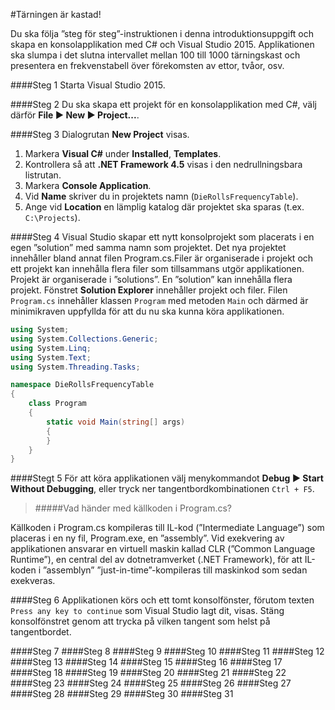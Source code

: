 #Tärningen är kastad!

Du ska följa ”steg för steg”-instruktionen i denna introduktionsuppgift och skapa en konsolapplikation med C# och Visual Studio 2015. Applikationen ska slumpa i det slutna intervallet mellan 100 till 1000 tärningskast och presentera en frekvenstabell över förekomsten av ettor, tvåor, osv.

####Steg 1
Starta Visual Studio 2015.

####Steg 2
Du ska skapa ett projekt för en konsolapplikation med C#, välj därför **File ► New ► Project...**.

####Steg 3
Dialogrutan **New Project** visas.

1. Markera **Visual C#** under **Installed**, **Templates**.
2. Kontrollera så att **.NET Framework 4.5** visas i den nedrullningsbara listrutan.
3. Markera **Console Application**.
4. Vid **Name** skriver du in projektets namn (```DieRollsFrequencyTable```).
5. Ange vid **Location** en lämplig katalog där projektet ska sparas (t.ex. ```C:\Projects```).

####Steg 4
Visual Studio skapar ett nytt konsolprojekt som placerats i en egen ”solution” med samma namn som projektet. Det nya projektet innehåller bland annat filen Program.cs.Filer är organiserade i projekt och ett projekt kan innehålla flera filer som tillsammans utgör applikationen. Projekt är organiserade i ”solutions”. En ”solution” kan innehålla flera projekt. Fönstret **Solution Explorer** innehåller projekt och filer. Filen ```Program.cs``` innehåller klassen ```Program``` med metoden ```Main``` och därmed är minimikraven uppfyllda för att du nu ska kunna köra applikationen.

```csharp
using System;
using System.Collections.Generic;
using System.Linq;
using System.Text;
using System.Threading.Tasks;

namespace DieRollsFrequencyTable
{
    class Program
    {
        static void Main(string[] args)
        {
        }
    }
}
```


####Stegt 5
För att köra applikationen välj menykommandot **Debug ► Start Without Debugging**, eller tryck ner tangentbordkombinationen ```Ctrl + F5```.

>#####Vad händer med källkoden i Program.cs?
>
Källkoden i Program.cs kompileras till IL-kod (”Intermediate Language”) som placeras i en ny fil, Program.exe, en ”assembly”. Vid exekvering av applikationen ansvarar en virtuell maskin kallad CLR (”Common Language Runtime”), en central del av dotnetramverket (.NET Framework), för att IL-koden i ”assemblyn” ”just-in-time”-kompileras till maskinkod som sedan exekveras.

####Steg 6
Applikationen körs och ett tomt konsolfönster, förutom texten ```Press any key to continue``` som Visual Studio lagt dit, visas. Stäng konsolfönstret genom att trycka på vilken tangent som helst på tangentbordet. 

####Steg 7
####Steg 8
####Steg 9
####Steg 10
####Steg 11
####Steg 12
####Steg 13
####Steg 14
####Steg 15
####Steg 16
####Steg 17
####Steg 18
####Steg 19
####Steg 20
####Steg 21
####Steg 22
####Steg 23
####Steg 24
####Steg 25
####Steg 26
####Steg 27
####Steg 28
####Steg 29
####Steg 30
####Steg 31
